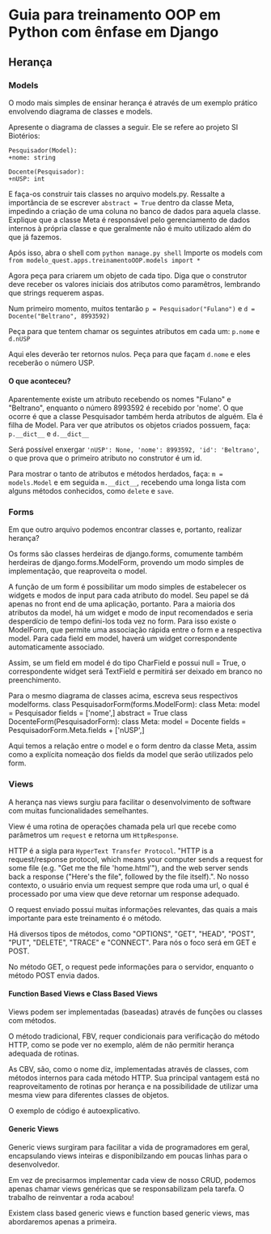 # Guia para treinamento OOP em Python com ênfase em Django

## Herança

### Models

O modo mais simples de ensinar herança é através de um exemplo prático envolvendo diagrama de classes e models.

Apresente o diagrama de classes a seguir. Ele se refere ao projeto SI Biotérios:

	Pesquisador(Model):
	+nome: string

	Docente(Pesquisador):
	+nUSP: int

E faça-os construir tais classes no arquivo models.py.
Ressalte a importância de se escrever `abstract = True` dentro da classe Meta, impedindo a criação de uma coluna no banco de dados para aquela classe.
Explique que a classe Meta é responsável pelo gerenciamento de dados internos à própria classe e que geralmente não é muito utilizado além do que já fazemos.

Após isso, abra o shell com
`python manage.py shell`
Importe os models com
`from modelo_quest.apps.treinamentoOOP.models import *`

Agora peça para criarem um objeto de cada tipo. Diga que o construtor deve receber os valores iniciais dos atributos como paramêtros, lembrando que strings requerem aspas.

Num primeiro momento, muitos tentarão
`p = Pesquisador("Fulano")`
e
`d = Docente("Beltrano", 8993592)`

Peça para que tentem chamar os seguintes atributos em cada um:
`p.nome` e `d.nUSP`

Aqui eles deverão ter retornos nulos. Peça para que façam `d.nome` e eles receberão o número USP.

#### O que aconteceu?

Aparentemente existe um atributo recebendo os nomes "Fulano" e "Beltrano", enquanto o número 8993592 é recebido por 'nome'.
O que ocorre é que a classe Pesquisador também herda atributos de alguém. Ela é filha de Model.
Para ver que atributos os objetos criados possuem, faça:
`p.__dict__` e `d.__dict__`

Será possível enxergar `'nUSP': None, 'nome': 8993592, 'id': 'Beltrano'`, o que prova que o primeiro atributo no construtor é um id.

Para mostrar o tanto de atributos e métodos herdados, faça:
`m = models.Model` e em seguida `m.__dict__`, recebendo uma longa lista com alguns métodos conhecidos, como `delete` e `save`.

### Forms

Em que outro arquivo podemos encontrar classes e, portanto, realizar herança?

Os forms são classes herdeiras de django.forms, comumente também herdeiras de django.forms.ModelForm, provendo um modo simples de implementação, que reaproveita o model.

A função de um form é possibilitar um modo simples de estabelecer os widgets e modos de input para cada atributo do model. Seu papel se dá apenas no front end de uma aplicação, portanto.
Para a maioria dos atributos da model, há um widget e modo de input recomendados e seria desperdício de tempo defini-los toda vez no form. Para isso existe o ModelForm, que permite uma associação rápida entre o form e a respectiva model. Para cada field em model, haverá um widget correspondente automaticamente associado.

Assim, se um field em model é do tipo CharField e possui null = True, o correspondente widget será TextField e permitirá ser deixado em branco no preenchimento.

Para o mesmo diagrama de classes acima, escreva seus respectivos modelforms.
    class PesquisadorForm(forms.ModelForm):
        class Meta:
            model = Pesquisador
            fields = ['nome',]
            abstract = True
    class DocenteForm(PesquisadorForm):
        class Meta:
            model = Docente
            fields = PesquisadorForm.Meta.fields + ['nUSP',]

Aqui temos a relação entre o model e o form dentro da classe Meta, assim como a explícita nomeação dos fields da model que serão utilizados pelo form.

### Views

A herança nas views surgiu para facilitar o desenvolvimento de software com muitas funcionalidades semelhantes.

View é uma rotina de operações chamada pela url que recebe como parâmetros um `request` e retorna um `HttpResponse`.

HTTP é a sigla para `HyperText Transfer Protocol`. 
"HTTP is a request/response protocol, which means your computer sends a request for some file (e.g. "Get me the file 'home.html'"), and the web server sends back a response ("Here's the file", followed by the file itself).".
No nosso contexto, o usuário envia um request sempre que roda uma url, o qual é processado por uma view que deve retornar um response adequado.

O request enviado possui muitas informações relevantes, das quais a mais importante para este treinamento é o método.

Há diversos tipos de métodos, como "OPTIONS", "GET", "HEAD", "POST", "PUT", "DELETE", "TRACE" e "CONNECT". Para nós o foco será em GET e POST.

No método GET, o request pede informações para o servidor, enquanto o método POST envia dados.

#### Function Based Views e Class Based Views

Views podem ser implementadas (baseadas) através de funções ou classes com métodos.

O método tradicional, FBV, requer condicionais para verificação do método HTTP, como se pode ver no exemplo, além de não permitir herança adequada de rotinas.

As CBV, são, como o nome diz, implementadas através de classes, com métodos internos para cada método HTTP. Sua principal vantagem está no reaproveitamento de rotinas por herança e na possibilidade de utilizar uma mesma view para diferentes classes de objetos.

O exemplo de código é autoexplicativo.

#### Generic Views

Generic views surgiram para facilitar a vida de programadores em geral, encapsulando views inteiras e disponibilzando em poucas linhas para o desenvolvedor.

Em vez de precisarmos implementar cada view de nosso CRUD, podemos apenas chamar views genéricas que se responsabilizam pela tarefa. O trabalho de reinventar a roda acabou!

Existem class based generic views e function based generic views, mas abordaremos apenas a primeira.

